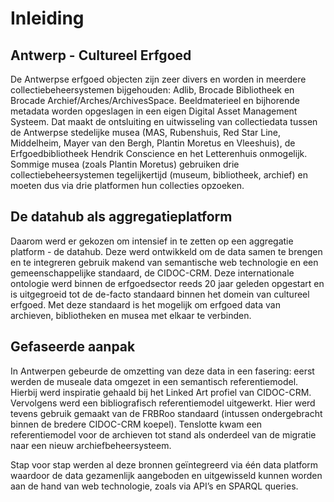 # Inleiding

## Antwerp - Cultureel Erfgoed

De Antwerpse erfgoed objecten zijn zeer divers en worden in meerdere collectiebeheersystemen bijgehouden: Adlib, Brocade Bibliotheek en Brocade Archief/Arches/ArchivesSpace. Beeldmaterieel en bijhorende metadata worden opgeslagen in een eigen Digital Asset Management Systeem. Dat maakt de ontsluiting en uitwisseling van collectiedata tussen de Antwerpse stedelijke musea (MAS, Rubenshuis, Red Star Line, Middelheim, Mayer van den Bergh, Plantin Moretus en Vleeshuis), de Erfgoedbibliotheek Hendrik Conscience en het Letterenhuis onmogelijk. Sommige musea (zoals Plantin Moretus) gebruiken drie collectiebeheersystemen tegelijkertijd (museum, bibliotheek, archief) en moeten dus via drie platformen hun collecties opzoeken. 

## De datahub als aggregatieplatform

Daarom werd er gekozen om intensief in te zetten op een aggregatie platform - de datahub. Deze werd ontwikkeld om de data samen te brengen en te integreren gebruik makend van semantische web technologie en een gemeenschappelijke standaard, de CIDOC-CRM. Deze internationale ontologie werd binnen de erfgoedsector reeds 20 jaar geleden opgestart en is uitgegroeid tot de de-facto standaard binnen het domein van cultureel erfgoed. Met deze standaard is het mogelijk om erfgoed data van archieven, bibliotheken en musea met elkaar te verbinden. 

## Gefaseerde aanpak

In Antwerpen gebeurde de omzetting van deze data in een fasering: eerst werden de museale data omgezet in een semantisch referentiemodel. Hierbij werd inspiratie gehaald bij het Linked Art profiel van CIDOC-CRM. Vervolgens werd een bibliografisch referentiemodel uitgewerkt. Hier werd tevens gebruik gemaakt van de FRBRoo standaard (intussen ondergebracht binnen de bredere CIDOC-CRM koepel). Tenslotte kwam een referentiemodel voor de archieven tot stand als onderdeel van de migratie naar een nieuw archiefbeheersysteem. 

Stap voor stap werden al deze bronnen geïntegreerd via één data platform waardoor de data gezamenlijk aangeboden en uitgewisseld kunnen worden aan de hand van web technologie, zoals via API’s en SPARQL queries.